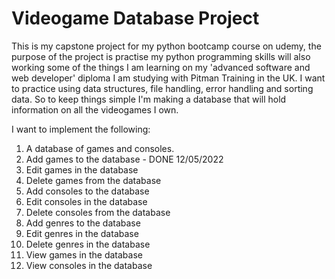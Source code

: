 # Videogame Database Project
This is my capstone project for my python bootcamp course on udemy, the purpose of the project is practise my python programming skills will also working some of the things I am learning on my 'advanced software and web developer' diploma I am studying with Pitman Training in the UK. I want to practice using data structures, file handling, error handling and sorting data. So to keep things simple I'm making a database that will hold information on all the videogames I own.

I want to implement the following:

01) A database of games and consoles.
02) Add games to the database - DONE 12/05/2022
03) Edit games in the database
04) Delete games from the database
05) Add consoles to the database
06) Edit consoles in the database
07) Delete consoles from the database
08) Add genres to the database
09) Edit genres in the database
10) Delete genres in the database
11) View games in the database
12) View consoles in the database